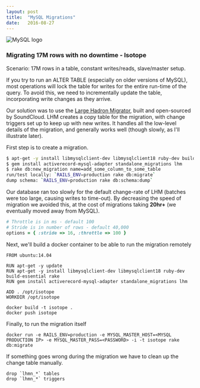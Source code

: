 ```yaml
---
layout: post
title:  "MySQL Migrations"
date:   2016-08-27
---
```


![MySQL logo](https://zolmeister.com/assets/images/mysql-logo.jpg)

### Migrating 17M rows with no downtime - Isotope

Scenario: 17M rows in a table, constant writes/reads, slave/master setup.

If you  try to run an ALTER TABLE (especially on older versions of MySQL), most operations will lock the table for writes for the entire run-time of the query. To avoid this, we need to incrementally update the table, incorporating write changes as they arrive.

Our solution was to use the [Large Hadron Migrator](https://github.com/soundcloud/lhm), built and open-sourced by SoundCloud. LHM creates a copy table for the migration, with change triggers set up to keep up with new writes. It handles all the low-level details of the migration, and generally works well (though slowly, as I'll illustrate later).

First step is to create a migration.

```bash
$ apt-get -y install libmysqlclient-dev libmysqlclient18 ruby-dev build-essential rake
$ gem install activerecord-mysql-adapter standalone_migrations lhm
$ rake db:new_migration name=add_some_column_to_some_table
run/test locally: `RAILS_ENV=production rake db:migrate`
dump schema: `RAILS_ENV=production rake db:schema:dump`
```

Our database ran too slowly for the default change-rate of LHM (batches were too large, causing writes to time-out). By decreasing the speed of migration we avoided this, at the cost of migrations taking **20hr+** (we eventually moved away from MySQL).

```ruby
# Throttle is in ms - default 100
# Stride is in number of rows - default 40,000
options = { :stride => 16, :throttle => 100 }
```

Next, we'll build a docker container to be able to run the migration remotely

```
FROM ubuntu:14.04

RUN apt-get -y update
RUN apt-get -y install libmysqlclient-dev libmysqlclient18 ruby-dev build-essential rake
RUN gem install activerecord-mysql-adapter standalone_migrations lhm

ADD . /opt/isotope
WORKDIR /opt/isotope
```

```
docker build -t isotope .
docker push isotope
```

Finally, to run the migration itself

```
docker run -e RAILS_ENV=production -e MYSQL_MASTER_HOST=<MYSQL PRODUCTION IP> -e MYSQL_MASTER_PASS=<PASSWORD> -i -t isotope rake db:migrate
```

If something goes wrong during the migration we have to clean up the change table manually.

```
drop `lhmn_*` tables
drop `lhmn_*` triggers
```
